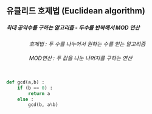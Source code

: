 <h2> 유클리드 호제법 (Euclidean algorithm)</h2>

<h5> 
최대 공약수를 구하는 알고리즘 - 두수를 반복해서 MOD 연산


</h5>
<h6>
&emsp;&emsp;&emsp;&emsp;  호제법 : 두 수를 나누어서 원하는 수를 얻는 알고리즘
<br><br>
&emsp;&emsp;&emsp;&emsp;  MOD연산 : 두 값을 나눈 나머지를 구하는 연산
</h6> 

```python

def gcd(a,b) :
    if (b == 0) :
        return a
    else :
        gcd(b, a%b)
        
```
